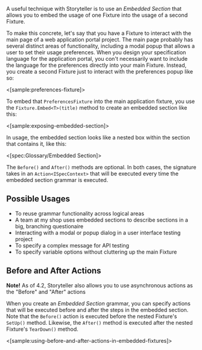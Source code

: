 <!--Title:Embedded Sections-->
<!--Url:embedded_section-->

A useful technique with Storyteller is to use an _Embedded Section_ that allows you to embed the usage of one Fixture into the usage of a second Fixture. 

To make this concrete, let's say that you have a Fixture to interact with the main page of a web application portal project. The main page probably has several distinct areas of functionality, including a modal popup that allows a user to set their usage preferences. When you design your specification language for the application portal, you con't necessarily want to include the language for the preferences directly into your main Fixture. Instead, you create a second Fixture just to interact with the preferences popup like so:

<[sample:preferences-fixture]>

To embed that `PreferencesFixture` into the main application fixture, you use the `Fixture.Embed<T>(title)` method to create an embedded section like this:

<[sample:exposing-embedded-section]>

In usage, the embedded section looks like a nested box within the section that contains it, like this:

<[spec:Glossary/Embedded Section]>

The `Before()` and `After()` methods are optional. In both cases, the signature takes in an `Action<ISpecContext>` that
will be executed every time the embedded section grammar is executed.


## Possible Usages

* To reuse grammar functionality across logical areas
* A team at my shop uses embedded sections to describe sections in a big, branching questionaire
* Interacting with a modal or popup dialog in a user interface testing project
* To specify a complex message for API testing
* To specify variable options without cluttering up the main Fixture

## Before and After Actions

<div class="alert alert-info"><b>Note!</b> As of 4.2, Storyteller also allows you to use asynchronous actions as the "Before" and
"After" actions</div>

When you create an _Embedded Section_ grammar, you can specify actions that will be executed before and after the steps in the embedded section. Note that the `Before()` action is executed before the nested Fixture's `SetUp()` method. Likewise, the `After()` method is executed after the nested Fixture's `TearDown()` method.

<[sample:using-before-and-after-actions-in-embedded-fixtures]>
